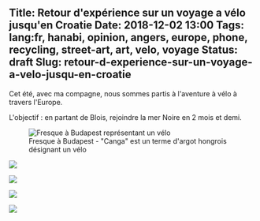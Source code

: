 Title: Retour d'expérience sur un voyage a vélo jusqu'en Croatie
Date: 2018-12-02 13:00
Tags: lang:fr, hanabi, opinion, angers, europe, phone, recycling, street-art, art, velo, voyage
Status: draft
Slug: retour-d-experience-sur-un-voyage-a-velo-jusqu-en-croatie
---
Cet été, avec ma compagne, nous sommes partis à l'aventure à vélo à travers l'Europe.

L'objectif : en partant de Blois, rejoindre la mer Noire en 2 mois et demi.

<figure role="group">
    <img alt="Fresque à Budapest représentant un vélo" src="images/2018/10/P1070955.JPG">
    <figcaption>Fresque à Budapest - "Canga" est un terme d'argot hongrois désignant un vélo</figcaption>
</figure>

![](images/2018/10/P1070454.JPG)

![](images/2018/10/P1070461.JPG)

![](images/2018/10/P1070111.JPG)

![](images/2018/10/equipement.jpg)
